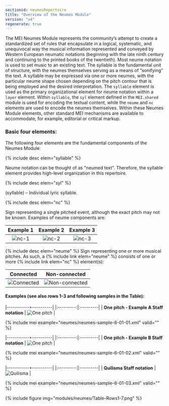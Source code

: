 ```yaml
---
sectionid: neumesRepertoire
title: "Overview of the Neumes Module"
version: "v4"
regenerate: true
---
```


The MEI Neumes Module represents the community’s attempt to create a standardized set of rules that encapsulate in a logical, systematic, and unequivocal way the musical information represented and conveyed by Western European neumatic notations (beginning with the late ninth century and continuing to the printed books of the twentieth). Most neume notation is used to set music to an existing text. The syllable is the fundamental unit of structure, with the neumes themselves serving as a means of “sonifying” the text. A syllable may be expressed via one or more neumes, with the particular neume shape chosen depending on the pitch contour that is being employed and the desired interpretation. The `syllable` element is used as the primary organizational element for neume notation within a `layer` element. Within `syllable`, the `syl` element defined in the `MEI.shared` module is used for encoding the textual content, while the `neume` and `nc` elements are used to encode the neumes themselves. Within these Neumes Module elements, other standard MEI mechanisms are available to accommodate, for example, editorial or critical markup.

### Basic four elements:

The following four elements are the fundamental components of the Neumes Module:

{% include desc elem="syllable" %}

Neume notation can be thought of as "neumed text". Therefore, the syllable element provides high-level organization in this repertoire.

{% include desc elem="syl" %}

(syllable) – Individual lyric syllable.

{% include desc elem="nc" %}

Sign representing a single pitched event, although the exact pitch may not be known. Examples of neume components are:

<style>table {width:100%;}</style>

| Example 1 | Example 2 | Example 3 |
|:---------:|:---------:|:---------:|
|  ![nc-1](/guidelines/images/v4/modules/neumes/nc-example-1.png)  |  ![nc-2](/guidelines/images/v4/modules/neumes/nc-example-2.png)  |  ![nc-3](/guidelines/images/v4/modules/neumes/nc-example-3.png)  |


{% include desc elem="neume" %}
Sign representing one or more musical pitches. As such, a {% include link elem="neume" %} consists of one or more {% include link elem="nc" %} element(s): 

| Connected | Non-connected | 
|:---------:|:---------:|
|  ![Connected](/guidelines/images/v4/modules/neumes/NEUME-con.png)  |  ![Non-connected](/guidelines/images/v4/modules/neumes/NEUME-non-con.png)  |


#### Examples (see also rows 1-3 and following samples in the Table):

|-----------+----------|
|:---------:|:---------|
| **One pitch - Example A Staff notation** | ![One pitch](/guidelines/images/v4/modules/neumes/one-pitch-ex-a.png) | 

{% include mei example="neumes/neumes-sample-6-01-01.xml" valid="" %}


|-----------+----------|
|:---------:|:---------|
| **One pitch - Example B Staff notation** | ![One pitch](/guidelines/images/v4/modules/neumes/one-pitch-ex-b.png) | 

{% include mei example="neumes/neumes-sample-6-01-02.xml" valid="" %}



|-----------+----------|
|:---------:|:---------|
| **Quilisma Staff notation** | ![Quilisma](/guidelines/images/v4/modules/neumes/quilisma.png) |

{% include mei example="neumes/neumes-sample-6-01-03.xml" valid="" %}

{% include figure img="modules/neumes/Table-Rows1-7.png" %} 
